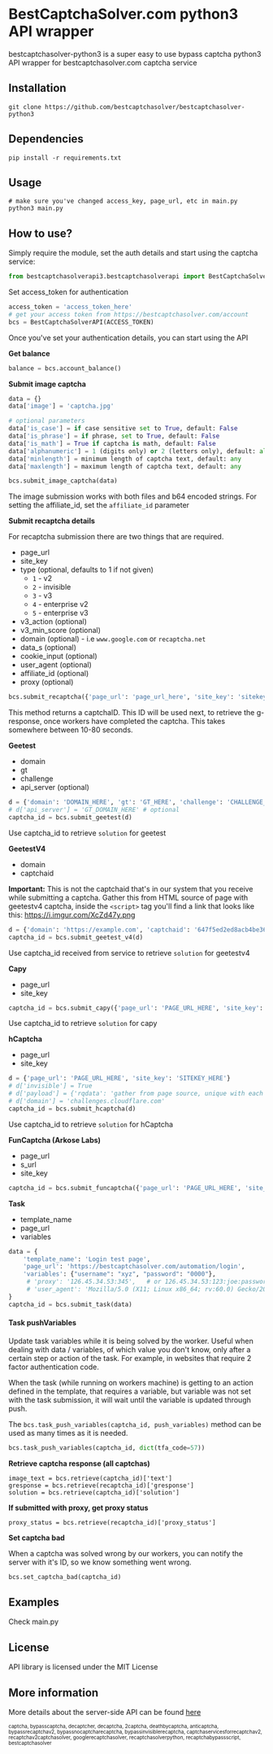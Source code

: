 BestCaptchaSolver.com python3 API wrapper
=========================================

bestcaptchasolver-python3 is a super easy to use bypass captcha python3 API wrapper for bestcaptchasolver.com captcha service

## Installation    
    git clone https://github.com/bestcaptchasolver/bestcaptchasolver-python3

## Dependencies
    pip install -r requirements.txt

## Usage
    # make sure you've changed access_key, page_url, etc in main.py
    python3 main.py  

## How to use?

Simply require the module, set the auth details and start using the captcha service:

``` python
from bestcaptchasolverapi3.bestcaptchasolverapi import BestCaptchaSolverAPI
```
Set access_token for authentication

``` python
access_token = 'access_token_here'
# get your access token from https://bestcaptchasolver.com/account
bcs = BestCaptchaSolverAPI(ACCESS_TOKEN)
```

Once you've set your authentication details, you can start using the API

**Get balance**

``` python
balance = bcs.account_balance()                 
```

**Submit image captcha**

``` python
data = {}
data['image'] = 'captcha.jpg'

# optional parameters
data['is_case'] = if case sensitive set to True, default: False
data['is_phrase'] = if phrase, set to True, default: False
data['is_math'] = True if captcha is math, default: False
data['alphanumeric'] = 1 (digits only) or 2 (letters only), default: all characters
data['minlength'] = minimum length of captcha text, default: any
data['maxlength'] = maximum length of captcha text, default: any

bcs.submit_image_captcha(data)
```
The image submission works with both files and b64 encoded strings.
For setting the affiliate_id, set the `affiliate_id` parameter

**Submit recaptcha details**

For recaptcha submission there are two things that are required.
- page_url
- site_key
- type (optional, defaults to 1 if not given)
  - `1` - v2
  - `2` - invisible
  - `3` - v3
  - `4` - enterprise v2
  - `5` - enterprise v3
- v3_action (optional)
- v3_min_score (optional)
- domain (optional) - i.e `www.google.com` or `recaptcha.net`
- data_s (optional)
- cookie_input (optional)
- user_agent (optional)
- affiliate_id (optional)
- proxy (optional)

``` python
bcs.submit_recaptcha({'page_url': 'page_url_here', 'site_key': 'sitekey_here')   
```

This method returns a captchaID. This ID will be used next, to retrieve the g-response, once workers have 
completed the captcha. This takes somewhere between 10-80 seconds.

**Geetest**
- domain
- gt
- challenge
- api_server (optional)

```python
d = {'domain': 'DOMAIN_HERE', 'gt': 'GT_HERE', 'challenge': 'CHALLENGE_HERE'}
# d['api_server'] = 'GT_DOMAIN_HERE' # optional
captcha_id = bcs.submit_geetest(d)
```

Use captcha_id to retrieve `solution` for geetest

**GeetestV4**
- domain
- captchaid

**Important:** This is not the captchaid that's in our system that you receive while submitting a captcha. Gather this from HTML source of page with geetestv4 captcha, inside the `<script>` tag you'll find a link that looks like this: https://i.imgur.com/XcZd47y.png

```python
d = {'domain': 'https://example.com', 'captchaid': '647f5ed2ed8acb4be36784e01556bb71'}
captcha_id = bcs.submit_geetest_v4(d)
```

Use captcha_id received from service to retrieve `solution` for geetestv4

**Capy**
- page_url
- site_key

```python
captcha_id = bcs.submit_capy({'page_url': 'PAGE_URL_HERE', 'site_key': 'SITEKEY_HERE'})
```

Use captcha_id to retrieve `solution` for capy

**hCaptcha**
- page_url
- site_key

```python
d = {'page_url': 'PAGE_URL_HERE', 'site_key': 'SITEKEY_HERE'}
# d['invisible'] = True
# d['payload'] = {'rqdata': 'gather from page source, unique with each submission'}
# d['domain'] = 'challenges.cloudflare.com'
captcha_id = bcs.submit_hcaptcha(d)
```

Use captcha_id to retrieve `solution` for hCaptcha

**FunCaptcha (Arkose Labs)**
- page_url
- s_url
- site_key

```python
captcha_id = bcs.submit_funcaptcha({'page_url': 'PAGE_URL_HERE', 'site_key': 'SITEKEY_HERE', 's_url': 'S_URL_HERE'})
```

**Task**
- template_name
- page_url
- variables

```python
data = {
    'template_name': 'Login test page',
    'page_url': 'https://bestcaptchasolver.com/automation/login',
    'variables': {"username": "xyz", "password": "0000"},
     # 'proxy': '126.45.34.53:345',   # or 126.45.34.53:123:joe:password
     # 'user_agent': 'Mozilla/5.0 (X11; Linux x86_64; rv:60.0) Gecko/20100101 Firefox/60.0',    # optional
}
captcha_id = bcs.submit_task(data)
```

#### Task pushVariables
Update task variables while it is being solved by the worker. Useful when dealing with data / variables, of which
value you don't know, only after a certain step or action of the task. For example, in websites that require 2 factor
authentication code.

When the task (while running on workers machine) is getting to an action defined in the template, that requires a variable, but variable was not
set with the task submission, it will wait until the variable is updated through push.

The `bcs.task_push_variables(captcha_id, push_variables)` method can be used as many times as it is needed.

```python
bcs.task_push_variables(captcha_id, dict(tfa_code=57))
```

**Retrieve captcha response (all captchas)**

```
image_text = bcs.retrieve(captcha_id)['text']
gresponse = bcs.retrieve(recaptcha_id)['gresponse']
solution = bcs.retrieve(captcha_id)['solution']
```

**If submitted with proxy, get proxy status**
```
proxy_status = bcs.retrieve(recaptcha_id)['proxy_status']
```


**Set captcha bad**

When a captcha was solved wrong by our workers, you can notify the server with it's ID,
so we know something went wrong.

``` python
bcs.set_captcha_bad(captcha_id)
```

## Examples
Check main.py

## License
API library is licensed under the MIT License

## More information
More details about the server-side API can be found [here](https://bestcaptchasolver.com/api )


<sup><sub>captcha, bypasscaptcha, decaptcher, decaptcha, 2captcha, deathbycaptcha, anticaptcha, 
bypassrecaptchav2, bypassnocaptcharecaptcha, bypassinvisiblerecaptcha, captchaservicesforrecaptchav2, 
recaptchav2captchasolver, googlerecaptchasolver, recaptchasolverpython, recaptchabypassscript, bestcaptchasolver</sup></sub>

